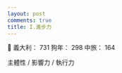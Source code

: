 ```yaml
---
layout: post
comments: true
title: I.進步力
---
```


:couple: 義大利： 731 狗年： 298 中旅： 164


主體性 / 影響力 / 執行力

